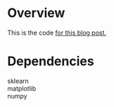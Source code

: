 # Overview
This is the code [for this blog post.](https://aiaspirant.com/k-nearest-neighbor/)

# Dependencies
sklearn </br>
matplotlib </br>
numpy
